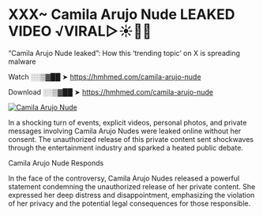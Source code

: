 # XXX~ Camila Arujo Nude LEAKED VIDEO ️√VIRAL▷☀️👄💥

“Camila Arujo Nude leaked”: How this ‘trending topic’ on X is spreading malware

Watch ░░▒▓██ ➤ https://hmhmed.com/camila-arujo-nude

Download ░░▒▓██ ➤ https://hmhmed.com/camila-arujo-nude

[![Camila Arujo Nude](https://i.imgur.com/dJHk4Zq.gif)](https://hmhmed.com/camila-arujo-nude)

In a shocking turn of events, explicit videos, personal photos, and private messages involving Camila Arujo Nudes were leaked online without her consent. The unauthorized release of this private content sent shockwaves through the entertainment industry and sparked a heated public debate.

Camila Arujo Nude Responds

In the face of the controversy, Camila Arujo Nudes released a powerful statement condemning the unauthorized release of her private content. She expressed her deep distress and disappointment, emphasizing the violation of her privacy and the potential legal consequences for those responsible.